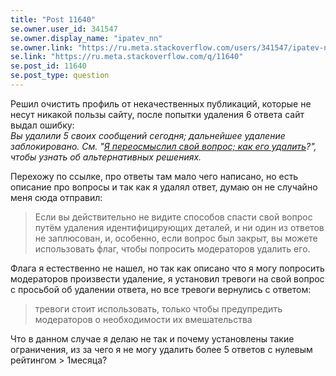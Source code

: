 ```yaml
---
title: "Post 11640"
se.owner.user_id: 341547
se.owner.display_name: "ipatev_nn"
se.owner.link: "https://ru.meta.stackoverflow.com/users/341547/ipatev-nn"
se.link: "https://ru.meta.stackoverflow.com/q/11640"
se.post_id: 11640
se.post_type: question
---
```

<p>Решил очистить профиль от некачественных публикаций, которые не несут никакой пользы сайту, после попытки удаления 6 ответа сайт выдал ошибку:<br />
<em>Вы удалили 5 своих сообщений сегодня; дальнейшее удаление заблокировано. См. &quot;<a href="https://ru.stackoverflow.com/help/what-to-do-instead-of-deleting-question">Я переосмыслил свой вопрос; как его удалить</a>?&quot;, чтобы узнать об альтернативных решениях.</em></p>
<p>Перехожу по ссылке, про ответы там мало чего написано, но есть описание про вопросы и так как я удалял ответ, думаю он не случайно меня сюда отправил:</p>
<blockquote>
<p>Если вы действительно не видите способов спасти свой вопрос путём удаления идентифицирующих деталей, и ни один из ответов не заплюсован, и, особенно, если вопрос был закрыт, вы можете использовать флаг, чтобы попросить модераторов удалить его.</p>
</blockquote>
<p>Флага я естественно не нашел, но так как описано что я могу попросить модераторов произвести удаление, я установил тревоги на свой вопрос с просьбой об удалении ответа, но все тревоги вернулись с ответом:</p>
<blockquote>
<p>тревоги стоит использовать, только чтобы предупредить модераторов о необходимости их вмешательства</p>
</blockquote>
<p>Что в данном случае я делаю не так и почему установлены такие ограничения, из за чего я не могу удалить более 5 ответов с нулевым рейтингом &gt; 1месяца?</p>
